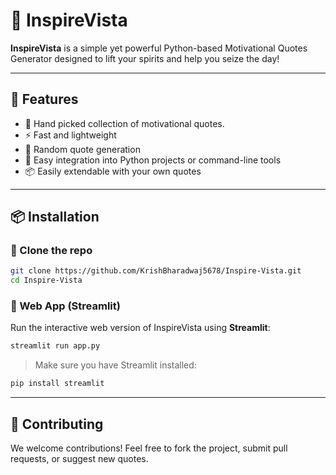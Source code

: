 # 🌟 InspireVista

**InspireVista** is a simple yet powerful Python-based Motivational Quotes Generator designed to lift your spirits and help you seize the day!

---

## 🚀 Features

* 🧠 Hand picked collection of motivational quotes.
* ⚡ Fast and lightweight
* 🔄 Random quote generation
* 📜 Easy integration into Python projects or command-line tools
* 📦 Easily extendable with your own quotes

---

## 📦 Installation

### 🔹 Clone the repo

```bash
git clone https://github.com/KrishBharadwaj5678/Inspire-Vista.git
cd Inspire-Vista
```

### 🔹 Web App (Streamlit)

Run the interactive web version of InspireVista using **Streamlit**:

```bash
streamlit run app.py
```

> Make sure you have Streamlit installed:

```bash
pip install streamlit
```

---

## 🙌 Contributing

We welcome contributions! Feel free to fork the project, submit pull requests, or suggest new quotes.
